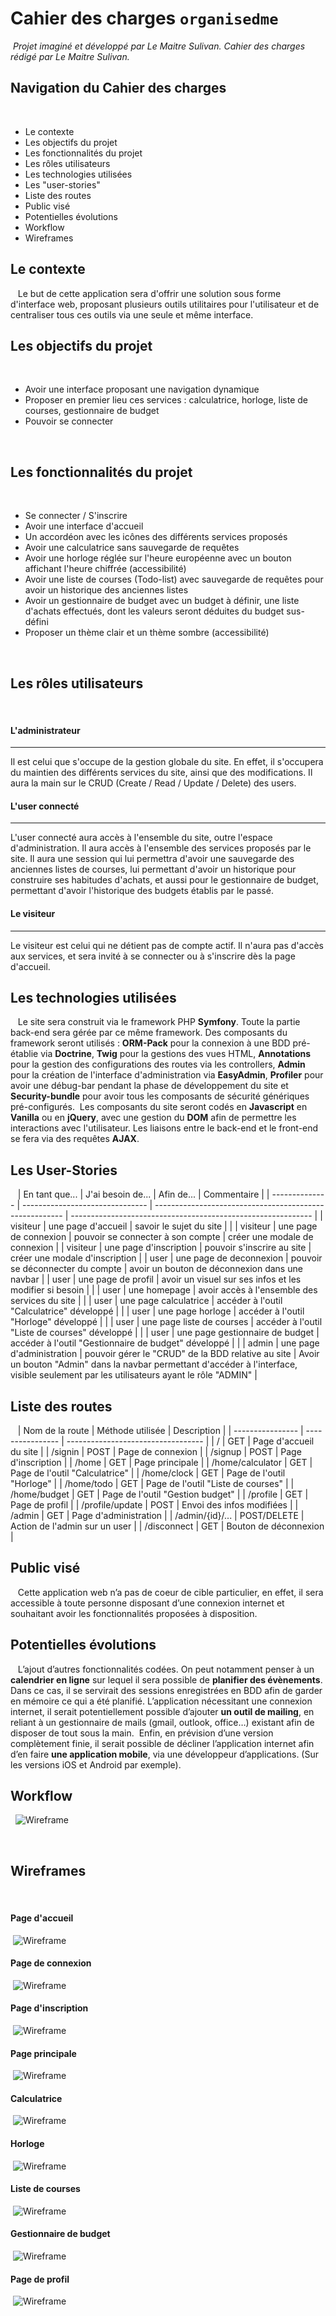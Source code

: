 # Cahier des charges `organisedme`
​
*Projet imaginé et développé par Le Maitre Sulivan. Cahier des charges rédigé par Le Maitre Sulivan.*
​
​
​
## Navigation du Cahier des charges
​
​
​
- Le contexte 
- Les objectifs du projet
- Les fonctionnalités du projet
- Les rôles utilisateurs
- Les technologies utilisées
- Les "user-stories"
- Liste des routes
- Public visé
- Potentielles évolutions
- Workflow
- Wireframes
​
​
​
​
​
## Le contexte
​
​
​
Le but de cette application sera d'offrir une solution sous forme d'interface web, proposant plusieurs outils utilitaires pour l'utilisateur et de centraliser tous ces outils via une seule et même interface.
​
​
​
## Les objectifs du projet
​
​
​
- Avoir une interface proposant une navigation dynamique
​
- Proposer en premier lieu ces services : calculatrice, horloge, liste de courses, gestionnaire de budget
​
- Pouvoir se connecter
​
  
​
## Les fonctionnalités du projet
​
​
​
- Se connecter / S'inscrire
​
- Avoir une interface d'accueil
​
- Un accordéon avec les icônes des différents services proposés
​
- Avoir une calculatrice sans sauvegarde de requêtes
​
- Avoir une horloge réglée sur l'heure européenne avec un bouton affichant l'heure chiffrée (accessibilité)
​
- Avoir une liste de courses (Todo-list) avec sauvegarde de requêtes pour avoir un historique des anciennes listes
​
- Avoir un gestionnaire de budget avec un budget à définir, une liste d'achats effectués, dont les valeurs seront déduites du budget sus-défini
​
- Proposer un thème clair et un thème sombre (accessibilité)
​
  
​
## Les rôles utilisateurs
​
​
​
#### L'administrateur
------
Il est celui que s'occupe de la gestion globale du site. En effet, il s'occupera du maintien des différents services du site, ainsi que des modifications. Il aura la main sur le CRUD (Create / Read / Update / Delete) des users.
​
#### L'user connecté
------
L'user connecté aura accès à l'ensemble du site, outre l'espace d'administration. Il aura accès à l'ensemble des services proposés par le site. Il aura une session qui lui permettra d'avoir une sauvegarde des anciennes listes de courses, lui permettant d'avoir un historique pour construire ses habitudes d'achats, et aussi pour le gestionnaire de budget, permettant d'avoir l'historique des budgets établis par le passé.
​
#### Le visiteur
------
Le visiteur est celui qui ne détient pas de compte actif. Il n'aura pas d'accès aux services, et sera invité à se connecter ou à s'inscrire dès la page d'accueil.
​
​
​
## Les technologies utilisées
​
​
​
Le site sera construit via le framework PHP **Symfony**. Toute la partie back-end sera gérée par ce même framework. Des composants du framework seront utilisés : **ORM-Pack** pour la connexion à une BDD pré-établie via **Doctrine**, **Twig** pour la gestions des vues HTML, **Annotations** pour la gestion des configurations des routes via les controllers, **Admin** pour la création de l'interface d'administration via **EasyAdmin**, **Profiler** pour avoir une débug-bar pendant la phase de développement du site et **Security-bundle** pour avoir tous les composants de sécurité génériques pré-configurés.
​
Les composants du site seront codés en **Javascript** en **Vanilla** ou en **jQuery**, avec une gestion du **DOM** afin de permettre les interactions avec l'utilisateur. Les liaisons entre le back-end et le front-end se fera via des requêtes **AJAX**.
​
​
​
## Les User-Stories
​
​
​
| En tant que... | J'ai besoin de...               | Afin de...                                              | Commentaire                                                  |
| -------------- | ------------------------------- | ------------------------------------------------------- | ------------------------------------------------------------ |
| visiteur       | une page d'accueil              | savoir le sujet du site                                 |                                                              |
| visiteur       | une page de connexion           | pouvoir se connecter à son compte                       | créer une modale de connexion                                |
| visiteur       | une page d'inscription          | pouvoir s'inscrire au site                              | créer une modale d'inscription                               |
| user           | une page de deconnexion         | pouvoir se déconnecter du compte                        | avoir un bouton de déconnexion dans une navbar               |
| user           | une page de profil              | avoir un visuel sur ses infos et les modifier si besoin |                                                              |
| user           | une homepage                    | avoir accès à l'ensemble des services du site           |                                                              |
| user           | une page calculatrice           | accéder à l'outil "Calculatrice" développé              |                                                              |
| user           | une page horloge                | accéder à l'outil "Horloge" développé                   |                                                              |
| user           | une page liste de courses       | accéder à l'outil "Liste de courses" développé          |                                                              |
| user           | une page gestionnaire de budget | accéder à l'outil "Gestionnaire de budget" développé    |                                                              |
| admin          | une page d'administration       | pouvoir gérer le "CRUD" de la BDD relative au site      | Avoir un bouton "Admin" dans la navbar permettant d'accéder à l'interface, visible seulement par les utilisateurs ayant le rôle "ADMIN" |
​
​
​
## Liste des routes
​
​
​
| Nom de la route  | Méthode utilisée | Description                        |
| ---------------- | ---------------- | ---------------------------------- |
| /                | GET              | Page d'accueil du site             |
| /signin          | POST             | Page de connexion                  |
| /signup          | POST             | Page d'inscription                 |
| /home            | GET              | Page principale                    |
| /home/calculator | GET              | Page de l'outil "Calculatrice"     |
| /home/clock        | GET              | Page de l'outil "Horloge"          |
| /home/todo        | GET              | Page de l'outil "Liste de courses" |
| /home/budget        | GET              | Page de l'outil "Gestion budget"   |
| /profile         | GET              | Page de profil                     |
| /profile/update  | POST             | Envoi des infos modifiées          |
| /admin           | GET              | Page d'administration              |
| /admin/{id}/...  | POST/DELETE      | Action de l'admin sur un user      |
| /disconnect      | GET              | Bouton de déconnexion              |
​
​
​
## Public visé
​
​
​
Cette application web n’a pas de coeur de cible particulier, en effet, il sera accessible à toute personne disposant d’une connexion internet et souhaitant avoir les fonctionnalités proposées à disposition.
​
​
​
​
​
## Potentielles évolutions
​
​
​
L’ajout d’autres fonctionnalités codées. On peut notamment penser à un **calendrier en ligne** sur lequel il sera possible de **planifier des évènements**. Dans ce cas, il se servirait des sessions enregistrées en BDD afin de garder en mémoire ce qui a été planifié. L’application nécessitant une connexion internet, il serait potentiellement possible d’ajouter **un outil de mailing**, en reliant à un gestionnaire de mails (gmail, outlook, office…) existant afin de disposer de tout sous la main. 
​
Enfin, en prévision d’une version complètement finie, il serait possible de décliner l’application internet afin d’en faire **une application mobile**, via une développeur d’applications. (Sur les versions iOS et Android par exemple).
​
​
​
## Workflow
​
​
​<img src="img/worflow.png" alt="Wireframe" />

​
​
## Wireframes
​
​
​
 #### Page d'accueil
​
<img src="img/WF1.png" alt="Wireframe"/>
​
​
​
#### Page de connexion
​
<img src="img/WF2.png" alt="Wireframe"/>
​
​
​
#### Page d'inscription
​
<img src="img/WF3.png" alt="Wireframe"/>
​
​
​
#### Page principale
​
<img src="img/WF4.png" alt="Wireframe"/>
​
​
​
#### Calculatrice
​
<img src="img/WF5.png" alt="Wireframe"/>
​
​
​
#### Horloge
​
<img src="img/WF6.png" alt="Wireframe"/>
​
​
​
#### Liste de courses
​
<img src="img/WF7.png" alt="Wireframe"/>
​
​
​
#### Gestionnaire de budget
​
<img src="img/WF8.png" alt="Wireframe"/>
​
​
​
#### Page de profil 
​
<img src="img/WF9.png" alt="Wireframe"/>
